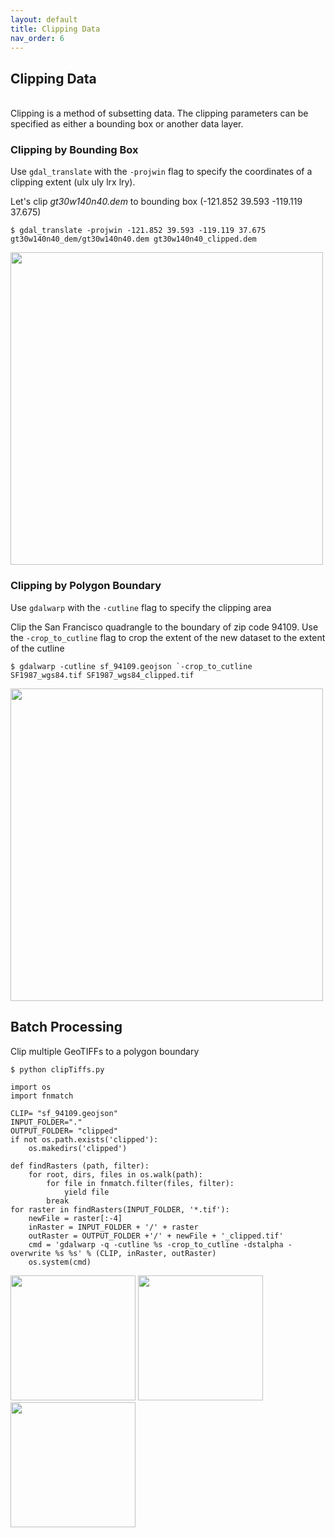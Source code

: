 ```yaml
---
layout: default
title: Clipping Data
nav_order: 6
---
```


## Clipping Data
<br/>
Clipping is a method of subsetting data. The clipping parameters can be specified as either a bounding box or another data layer.

### Clipping by Bounding Box

Use `gdal_translate` with the `-projwin` flag to specify the coordinates of a clipping extent (ulx uly lrx lry). 

Let's clip _gt30w140n40.dem_ to bounding box (-121.852 39.593 -119.119 37.675)
```
$ gdal_translate -projwin -121.852 39.593 -119.119 37.675 gt30w140n40_dem/gt30w140n40.dem gt30w140n40_clipped.dem
```
<img src="https://raw.githubusercontent.com/kimdurante/intro-to-gdal/master/images/dem_clip.png" width="500">


### Clipping by Polygon Boundary

Use `gdalwarp` with the `-cutline` flag to specify the clipping area 

Clip the San Francisco quadrangle to the boundary of zip code 94109. Use the `-crop_to_cutline` flag to crop the extent of the new dataset to the extent of the cutline

```
$ gdalwarp -cutline sf_94109.geojson `-crop_to_cutline SF1987_wgs84.tif SF1987_wgs84_clipped.tif
```
<img src="https://raw.githubusercontent.com/kimdurante/intro-to-gdal/master/images/94109_alpha_c.png" width="500">

## Batch Processing

Clip multiple GeoTIFFs to a polygon boundary

```
$ python clipTiffs.py
```

```
import os
import fnmatch

CLIP= "sf_94109.geojson"
INPUT_FOLDER="."
OUTPUT_FOLDER= "clipped"
if not os.path.exists('clipped'):
    os.makedirs('clipped')

def findRasters (path, filter):
    for root, dirs, files in os.walk(path):
        for file in fnmatch.filter(files, filter):
            yield file
        break
for raster in findRasters(INPUT_FOLDER, '*.tif'):
    newFile = raster[:-4]
    inRaster = INPUT_FOLDER + '/' + raster
    outRaster = OUTPUT_FOLDER +'/' + newFile + '_clipped.tif'
    cmd = 'gdalwarp -q -cutline %s -crop_to_cutline -dstalpha -overwrite %s %s' % (CLIP, inRaster, outRaster)
    os.system(cmd)
   ```

<img src="https://raw.githubusercontent.com/kimdurante/intro-to-gdal/master/images/clip_1915.png" width="200">
<img src="https://raw.githubusercontent.com/kimdurante/intro-to-gdal/master/images/clip_1938.png" width="200">
<img src="https://raw.githubusercontent.com/kimdurante/intro-to-gdal/master/images/clip_1987.png" width="200">
